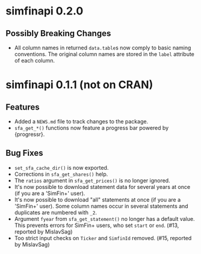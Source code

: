 # simfinapi 0.2.0

## Possibly Breaking Changes
* All column names in returned `data.table`s now comply to basic naming
  conventions. The original column names are stored in the `label` attribute of
  each column.

# simfinapi 0.1.1 (not on CRAN)

## Features
* Added a `NEWS.md` file to track changes to the package.
* `sfa_get_*()` functions now feature a progress bar powered by {progressr}.

## Bug Fixes
* `set_sfa_cache_dir()` is now exported.
* Corrections in `sfa_get_shares()` help.
* The `ratios` argument in `sfa_get_prices()` is no longer ignored.
* It's now possible to download statement data for several years at once (if you
  are a 'SimFin+' user).
* It's now possible to download "all" statements at once (if you are a 'SimFin+'
  user). Some column names occur in several statements and duplicates are 
  numbered with `_2`.
* Argument `fyear` from `sfa_get_statement()` no longer has a default value.
  This prevents errors for SimFin+ users, who set `start` or `end`. (#13, 
  reported by MislavSag)
* Too strict input checks on `Ticker` and `SimfinId` removed. (#15, reported by 
  MislavSag)

